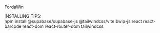 FordaWin

INSTALLING TIPS:<br/>
npm install @supabase/supabase-js @tailwindcss/vite bwip-js react react-barcode react-dom react-router-dom tailwindcss
